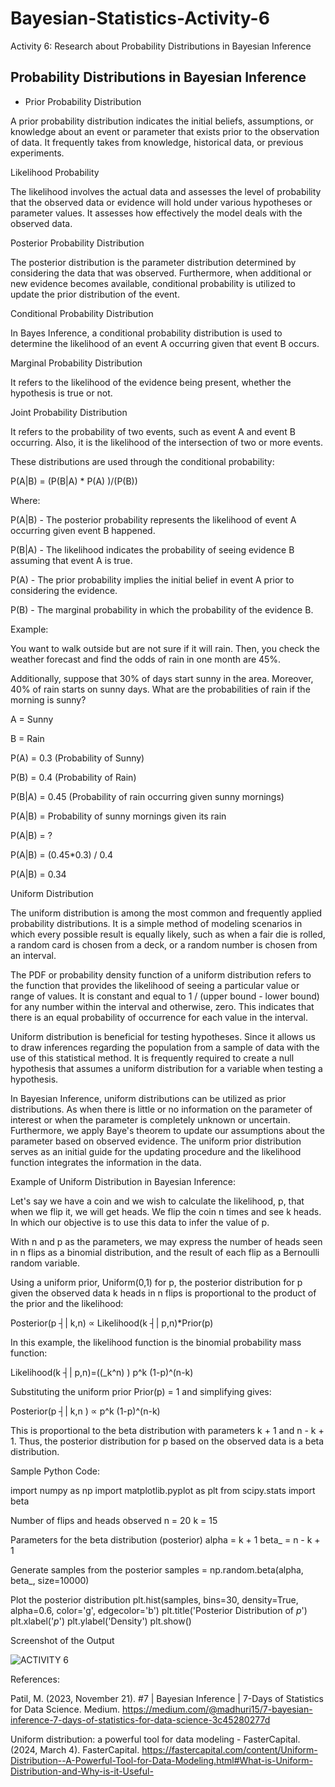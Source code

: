 # Bayesian-Statistics-Activity-6
Activity 6: Research about Probability Distributions in Bayesian Inference

## Probability Distributions in Bayesian Inference

- Prior Probability Distribution

A prior probability distribution indicates the initial beliefs, assumptions, or knowledge about an event or parameter that exists prior to the observation of data. It frequently takes from knowledge, historical data, or previous experiments.

Likelihood Probability

The likelihood involves the actual data and assesses the level of probability that the observed data or evidence will hold under various hypotheses or parameter values. It assesses how effectively the model deals with the observed data.

Posterior Probability Distribution

The posterior distribution is the parameter distribution determined by considering the data that was observed. Furthermore, when additional or new evidence becomes available, conditional probability is utilized to update the prior distribution of the event. 

Conditional Probability Distribution

In Bayes Inference, a conditional probability distribution is used to determine the likelihood of an event A occurring given that event B occurs.

Marginal Probability Distribution

It refers to the likelihood of the evidence being present, whether the hypothesis is true or not.

Joint Probability Distribution

It refers to the probability of two events, such as event A and event B occurring. Also, it is the likelihood of the intersection of two or more events.

These distributions are used through the conditional probability:

P(A|B) =  (P(B|A) * P(A) )/(P(B))

Where:

P(A|B) - The posterior probability represents the likelihood of event A occurring given event B happened.

P(B|A) - The likelihood indicates the probability of seeing evidence B assuming that event A is true.

P(A) - The prior probability implies the initial belief in event A prior to considering the evidence.

P(B) - The marginal probability in which the probability of the evidence B.

Example:

You want to walk outside but are not sure if it will rain. Then, you check the weather forecast and find the odds of rain in one month are 45%.

Additionally, suppose that 30% of days start sunny in the area. Moreover, 40% of rain starts on sunny days. What are the probabilities of rain if the morning is sunny?

A = Sunny

B = Rain

P(A) = 0.3 (Probability of Sunny)

P(B) = 0.4 (Probability of Rain)

P(B|A) = 0.45 (Probability of rain occurring given sunny mornings)

P(A|B) = Probability of sunny mornings given its rain

P(A|B) = ?

P(A|B) = (0.45*0.3) / 0.4

P(A|B) = 0.34


Uniform Distribution

The uniform distribution is among the most common and frequently applied probability distributions. It is a simple method of modeling scenarios in which every possible result is equally likely, such as when a fair die is rolled, a random card is chosen from a deck, or a random number is chosen from an interval.  

The PDF or probability density function of a uniform distribution refers to the function that provides the likelihood of seeing a particular value or range of values. It is constant and equal to 1 / (upper bound - lower bound) for any number within the interval and otherwise, zero. This indicates that there is an equal probability of occurrence for each value in the interval.

Uniform distribution is beneficial for testing hypotheses. Since it allows us to draw inferences regarding the population from a sample of data with the use of this statistical method. It is frequently required to create a null hypothesis that assumes a uniform distribution for a variable when testing a hypothesis.

In Bayesian Inference, uniform distributions can be utilized as prior distributions. As when there is little or no information on the parameter of interest or when the parameter is completely unknown or uncertain. Furthermore, we apply Baye's theorem to update our assumptions about the parameter based on observed evidence. The uniform prior distribution serves as an initial guide for the updating procedure and the likelihood function integrates the information in the data.

Example of Uniform Distribution in Bayesian Inference:

Let's say we have a coin and we wish to calculate the likelihood, p, that when we flip it, we will get heads. We flip the coin n times and see k heads. In which our objective is to use this data to infer the value of p.

With n and p as the parameters, we may express the number of heads seen in n flips as a binomial distribution, and the result of each flip as a Bernoulli random variable.

Using a uniform prior, Uniform(0,1) for p, the posterior distribution for p given the observed data k heads in n flips is proportional to the product of the prior and the likelihood:

Posterior(p ┤|  k,n) ∝  Likelihood(k ┤|  p,n)*Prior(p)   

In this example, the likelihood function is the binomial probability mass function:

Likelihood(k ┤|  p,n)=((_k^n)  ) p^k (1-p)^(n-k)  

Substituting the uniform prior Prior(p) = 1 and simplifying gives:

Posterior(p ┤|  k,n ) ∝  p^k (1-p)^(n-k)  

This is proportional to the beta distribution with parameters k + 1 and n - k + 1. Thus, the posterior distribution for p based on the observed data is a beta distribution.


Sample Python Code:

import numpy as np 
import matplotlib.pyplot as plt
from scipy.stats import beta

Number of flips and heads observed
n = 20
k = 15

Parameters for the beta distribution (posterior)
alpha = k + 1
beta_ = n - k + 1

Generate samples from the posterior
samples = np.random.beta(alpha, beta_, size=10000)

Plot the posterior distribution
plt.hist(samples, bins=30, density=True, alpha=0.6, color='g', edgecolor='b')
plt.title('Posterior Distribution of $p$')
plt.xlabel('$p$')
plt.ylabel('Density')
plt.show()

Screenshot of the Output

![ACTIVITY 6](https://github.com/mariachrislenereis/Bayesian-Statistics-Activity-3/assets/168893458/bbb57bde-13ce-4cd9-93e2-eb87764c7a26)

References:

Patil, M. (2023, November 21). #7 | Bayesian Inference | 7-Days of Statistics for Data Science. Medium. https://medium.com/@madhuri15/7-bayesian-inference-7-days-of-statistics-for-data-science-3c45280277d

Uniform distribution: a powerful tool for data modeling - FasterCapital. (2024, March 4). FasterCapital. https://fastercapital.com/content/Uniform-Distribution--A-Powerful-Tool-for-Data-Modeling.html#What-is-Uniform-Distribution-and-Why-is-it-Useful-

